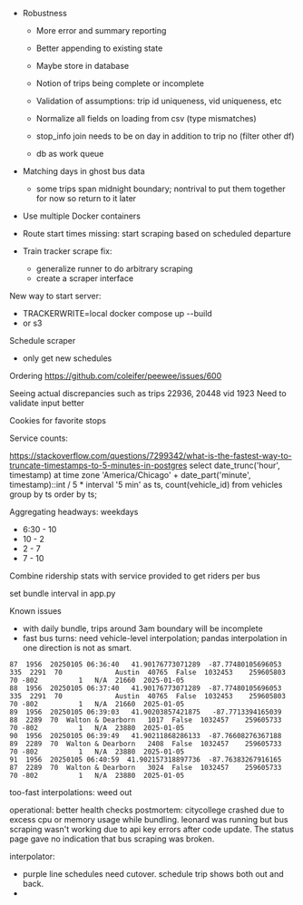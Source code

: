 - Robustness
  - More error and summary reporting
  - Better appending to existing state
  - Maybe store in database
  - Notion of trips being complete or incomplete
  - Validation of assumptions: trip id uniqueness, vid uniqueness, etc
  - Normalize all fields on loading from csv (type mismatches)
  - stop_info join needs to be on day in addition to trip no (filter other df)

  - db as work queue


- Matching days in ghost bus data
  - some trips span midnight boundary; nontrival to put them together for now so return to it later


- Use multiple Docker containers
- Route start times missing: start scraping based on scheduled departure

- Train tracker scrape fix:
  - generalize runner to do arbitrary scraping
  - create a scraper interface

New way to start server:
 - TRACKERWRITE=local docker compose up --build
 - or s3

Schedule scraper
 - only get new schedules

Ordering
https://github.com/coleifer/peewee/issues/600

Seeing actual discrepancies such as trips 22936, 20448 vid 1923
Need to validate input better

Cookies for favorite stops

Service counts:

https://stackoverflow.com/questions/7299342/what-is-the-fastest-way-to-truncate-timestamps-to-5-minutes-in-postgres
select date_trunc('hour', timestamp) at time zone 'America/Chicago' + date_part('minute', timestamp)::int / 5 * interval '5 min' as ts, count(vehicle_id) from vehicles group by ts order by ts;

Aggregating headways:
weekdays
- 6:30 - 10
- 10 - 2
- 2 - 7
- 7 - 10

Combine ridership stats with service provided to get riders per bus

set bundle interval in app.py

Known issues
- with daily bundle, trips around 3am boundary will be incomplete
- fast bus turns: need vehicle-level interpolation; pandas interpolation in one direction is not as smart.
```
87  1956  20250105 06:36:40   41.90176773071289  -87.77480105696053  335  2291  70             Austin  40765  False  1032453    259605803   70 -802          1   N/A  21660  2025-01-05
88  1956  20250105 06:37:40   41.90176773071289  -87.77480105696053  335  2291  70             Austin  40765  False  1032453    259605803   70 -802          1   N/A  21660  2025-01-05
89  1956  20250105 06:39:03   41.90203857421875   -87.7713394165039   88  2289  70  Walton & Dearborn   1017  False  1032457    259605733   70 -802          1   N/A  23880  2025-01-05
90  1956  20250105 06:39:49   41.90211868286133  -87.76608276367188   89  2289  70  Walton & Dearborn   2408  False  1032457    259605733   70 -802          1   N/A  23880  2025-01-05
91  1956  20250105 06:40:59  41.902157318897736  -87.76383267916165   87  2289  70  Walton & Dearborn   3024  False  1032457    259605733   70 -802          1   N/A  23880  2025-01-05
```

too-fast interpolations: weed out


operational:
 better health checks
 postmortem: citycollege crashed due to excess cpu or memory usage while bundling. leonard was running but bus scraping wasn't working due to api key errors after code update. The status page gave no indication that bus scraping was broken.


interpolator:
 - purple line schedules need cutover. schedule trip shows both out and back.
 - 